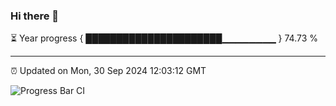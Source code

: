 ### Hi there 👋

⏳ Year progress { ██████████████████████▁▁▁▁▁▁▁▁ } 74.73 %

---

⏰ Updated on Mon, 30 Sep 2024 12:03:12 GMT

![Progress Bar CI](https://github.com/EinsPommes/EinsPommes/blob/main/.github/workflows/main.yml)
